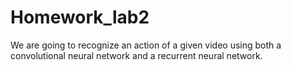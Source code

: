 # Homework_lab2
We are going to recognize an action of a given video using both a convolutional neural network and a recurrent neural network.
